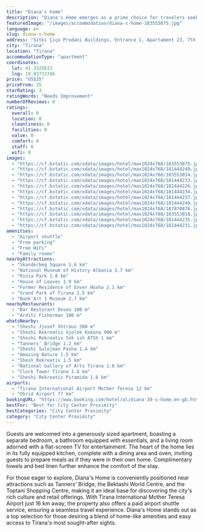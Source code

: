 ```yaml
---
title: "Diana's home"
description: "Diana's Home emerges as a prime choice for travelers seeking comfort and convenience in the heart of Tirana."
featuredImage: "/images/accommodation/diana-s-home-183553875.jpg"
language: en
slug: diana-s-home
address: "Sitki Çiço Prodani Buildings, Entrance 1, Apartament 23, 7th Floor, 1005 Tirana, Albania"
city: "Tirana"
location: "Tirana"
accommodationType: "apartment"
coordinates:
  lat: 41.3325613
  lng: 19.83733746
price: "US$35"
priceFrom: 35
starRating: 3
ratingWords: "Needs Improvement"
numberOfReviews: 0
ratings:
  overall: 0
  location: 0
  cleanliness: 0
  facilities: 0
  value: 0
  comfort: 0
  staff: 0
  wifi: 0
images:
  - "https://cf.bstatic.com/xdata/images/hotel/max1024x768/183553875.jpg?k=df5f58a65f4a3ed3e05508996f97c2eb770606cf76a209134ed25bb9d01ce474&o=&hp=1"
  - "https://cf.bstatic.com/xdata/images/hotel/max1024x768/181444249.jpg?k=a7f1cd3387033bddbce6576a4c4ea22b7627c2334025b14dd41a49fdd830d7b3&o=&hp=1"
  - "https://cf.bstatic.com/xdata/images/hotel/max1024x768/183553014.jpg?k=bde9bada1e853bc254fd6d70bfb179e5c720efaff60c87bf81f4548740ae3951&o=&hp=1"
  - "https://cf.bstatic.com/xdata/images/hotel/max1024x768/181444233.jpg?k=66a8d3375b2b308d9cd760c6f7b16f9aae003eb407c8fab44f2d0854a77721ac&o=&hp=1"
  - "https://cf.bstatic.com/xdata/images/hotel/max1024x768/181444226.jpg?k=070d846bd15eb2f7a987a5126a8779a9c3736da0e444ed34f818fd7aeb5bc361&o=&hp=1"
  - "https://cf.bstatic.com/xdata/images/hotel/max1024x768/181444234.jpg?k=36995f4d015b46be13c9092759a65aa2d1bb4dc3175157998cdb3cb26b06bef4&o=&hp=1"
  - "https://cf.bstatic.com/xdata/images/hotel/max1024x768/181444237.jpg?k=3b5b6ab6436ce8f57a4d5f3568768e9570cd1f99dda2c047e235cd1347b8e375&o=&hp=1"
  - "https://cf.bstatic.com/xdata/images/hotel/max1024x768/181444240.jpg?k=41c1223e7716955124e1dd8f647a2521b74938a4dfd372363bf91a4beae391f9&o=&hp=1"
  - "https://cf.bstatic.com/xdata/images/hotel/max1024x768/187870876.jpg?k=0e77851fb954efe72f4d78775869f652847b9abcf9bf1fb377ee716aeb1e87a7&o=&hp=1"
  - "https://cf.bstatic.com/xdata/images/hotel/max1024x768/183553018.jpg?k=74cc76d926263f7cf896b71bdae6e981edd6ca1cc8f286cd741354b0fe391b7a&o=&hp=1"
  - "https://cf.bstatic.com/xdata/images/hotel/max1024x768/181444235.jpg?k=ed488e83e74a060799575e7fa772a208898bc17baceabeda91e45dabbda2a4b6&o=&hp=1"
  - "https://cf.bstatic.com/xdata/images/hotel/max1024x768/181444231.jpg?k=bd633d1f060b7024a859582af160504026b60a7100ea4129a28bb97d320ee96d&o=&hp=1"
amenities:
  - "Airport shuttle"
  - "Free parking"
  - "Free WiFi"
  - "Family rooms"
nearbyAttractions:
  - "Skanderbeg Square 1.6 km"
  - "National Museum of History Albania 1.7 km"
  - "Rinia Park 1.8 km"
  - "House of Leaves 1.9 km"
  - "Former Residence of Enver Hoxha 2.1 km"
  - "Grand Park of Tirana 2.5 km"
  - "Bunk'Art 1 Museum 2.7 km"
nearbyRestaurants:
  - "Bar Restorant Deseo 100 m"
  - "Arditi Fisherman 100 m"
whatsNearby:
  - "Sheshi Jjosef Shtraus 300 m"
  - "Sheshi Rekreativ Gjolek Kokona 900 m"
  - "Sheshi Rekreativ tek ish ATSh 1 km"
  - "Tanners' Bridge 1.2 km"
  - "Sheshi Sulejman Pasha 1.4 km"
  - "Amazing Nature 1.5 km"
  - "Shesh Rekreativ 1.5 km"
  - "National Gallery of Arts Tirana 1.6 km"
  - "Clock Tower Tirana 1.6 km"
  - "Sheshi Rekreativ Piramida 1.6 km"
airports:
  - "Tirana International Airport Mother Teresa 12 km"
  - "Ohrid Airport 77 km"
bookingURL: "https://www.booking.com/hotel/al/diana-39-s-home.en-gb.html?aid=8035640"
bestFor: "Best for City Center Proximity"
bestCategories: "City Center Proximity"
category: "City Center Proximity"
---
```


Guests are welcomed into a generously sized apartment, boasting a separate bedroom, a bathroom equipped with essentials, and a living room adorned with a flat-screen TV for entertainment. The heart of the home lies in its fully equipped kitchen, complete with a dining area and oven, inviting guests to prepare meals as if they were in their own home. Complimentary towels and bed linen further enhance the comfort of the stay.

For those eager to explore, Diana's Home is conveniently positioned near attractions such as Tanners' Bridge, the Bektashi World Centre, and the Toptani Shopping Centre, making it an ideal base for discovering the city's rich culture and retail offerings. With Tirana International Mother Teresa Airport just 16 km away, the property also offers a paid airport shuttle service, ensuring a seamless travel experience. Diana's Home stands out as a top selection for those desiring a blend of home-like amenities and easy access to Tirana's most sought-after sights.